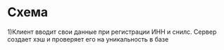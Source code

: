 Схема
===
1)Клиент вводит свои данные при регистрации ИНН и снилс. Сервер создает хэш и проверяет его на уникальность в базе
